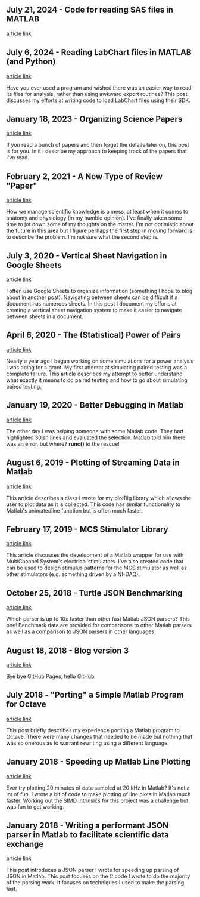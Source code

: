 ## July 21, 2024 - Code for reading SAS files in MATLAB ##

[article link](2024/2024_05__sas_reader_matlab)

## July 6, 2024 - Reading LabChart files in MATLAB (and Python) ##

[article link](2023/2023_02__ADInstruments_SDK)

Have you ever used a program and wished there was an easier way to read its files for analysis, rather than using awkward export routines? This post discusses my efforts at writing code to load LabChart files using their SDK.

## January 18, 2023 - Organizing Science Papers ##

[article link](2023/2023_01_Organizing_Papers)

If you read a bunch of papers and then forget the details later on, this post is for you. In it I describe my approach to keeping track of the papers that I've read.

## February 2, 2021 - A New Type of Review "Paper" ##

[article link](2020/2020_08_what_do_we_know/)

How we manage scientific knowledge is a mess, at least when it comes to anatomy and physiology (in my humble opinion). I've finally taken some time to jot down some of my thoughts on the matter. I'm not optimistic about the future in this area but I figure perhaps the first step in moving forward is to describe the problem. I'm not sure what the second step is.


## July 3, 2020 - Vertical Sheet Navigation in Google Sheets ##

[article link](2020/2020_04_Vertical_Tabs_Google_Sheets/)

I often use Google Sheets to organize information (something I hope to blog about in another post). Navigating between sheets can be difficult if a document has numerous sheets. In this post I document my efforts at creating a vertical sheet navigation system to make it easier to navigate between sheets in a document.

## April 6, 2020 - The (Statistical) Power of Pairs ##

[article link](2020/2020_04_Power_Of_Pairs/)

Nearly a year ago I began working on some simulations for a power analysis I was doing for a grant. My first attempt at simulating paired testing was a complete failure. This article describes my attempt to better understand what exactly it means to do paired testing and how to go about simulating paired testing.

## January 19, 2020 - Better Debugging in Matlab ##

[article link](2020/2020_01_running_clipboard_code_matlab/)

The other day I was helping someone with some Matlab code. They had highlighted 30ish lines and evaluated the selection. Matlab told him there was an error, but where? **runc()** to the rescue! 

## August 6, 2019 - Plotting of Streaming Data in Matlab ##

[article link](2019/2019_07_stream_plotting_matlab/readme.md)

This article describes a class I wrote for my plotBig library which allows the user to plot data as it is collected. This code has similar functionality to Matlab's animatedline function but is often much faster.

## February 17, 2019 - MCS Stimulator Library ##

[article link](2019/2019_01_MCS_Matlab/readme.md)

This article discusses the development of a Matlab wrapper for use with MultiChannel System's electrical stimulators. I've also created code that can be used to design stimulus patterns for the MCS stimulator as well as other stimulators (e.g. something driven by a NI-DAQ). 

## October 25, 2018 - Turtle JSON Benchmarking ##

[article link](2018/2018_08_Turtle_JSON_speed/readme.md)

Which parser is up to 10x faster than other fast Matlab JSON parsers? This one! Benchmark data are provided for comparisons to other Matlab parsers as well as a comparison to JSON parsers in other languages.

## August 18, 2018 - Blog version 3 ##

[article link](2018/2018_08_Blog_Version3/readme.md)

Bye bye GitHub Pages, hello GitHub.

## July 2018 - "Porting" a Simple Matlab Program for Octave ##

[article link](2018/2018_07_Matlab_to_Octave/readme.md)

This post briefly describes my experience porting a Matlab program to Octave. There were many changes that needed to be made but nothing that was so onerous as to warrant rewriting using a different language.

## January 2018 - Speeding up Matlab Line Plotting ##

[article link](2018/2018_01_PlotBig_Matlab/readme.md)

Ever try plotting 20 minutes of data sampled at 20 kHz in Matlab? It's not a lot of fun. I wrote a bit of code to make plotting of line plots in Matlab much faster. Working out the SIMD intrinsics for this project was a challenge but was fun to get working.

## January 2018 - Writing a performant JSON parser in Matlab to facilitate scientific data exchange ##

[article link](2018/2018_01_Turtle_JSON_Intro/readme.md)

This post introduces a JSON parser I wrote for speeding up parsing of JSON in Matlab. This post focuses on the C code I wrote to do the majority of the parsing work. It focuses on techniques I used to make the parsing fast.
